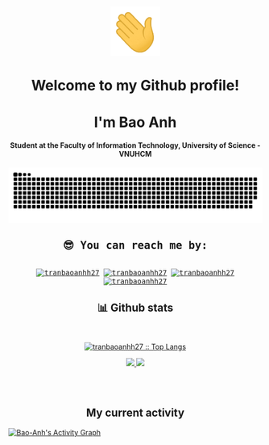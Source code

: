 <div align="center">
  <img width="100" src="https://github.com/1999AZZAR/1999AZZAR/blob/main/resources/img/waving.gif">
  <h1 align="center"> Welcome to my Github profile!</h1>
  <h1 align="center"> I'm Bao Anh </h1>
  <h4 align="center">Student at the Faculty of Information Technology, University of Science - VNUHCM </h4>
</div>

<div align="center">
  <a href="https://1999azzar.github.io/1999AZZAR/">
  <img  src="https://github.com/1999AZZAR/1999AZZAR/blob/main/resources/img/grid-snake.svg"
       alt="snake" /></a>
</div>

<div>
  <samp>
    <h2 align="center">😎 You can reach me by:</h2>
    <p align="center">
      <br/>
      <a href="https://www.linkedin.com/in/tran-bao-anh-150522244/" target="blank"><img align="center"
         src="https://img.shields.io/badge/linkedin-%231DA1F2.svg?style=for-the-badge&logo=linkedin&logoColor=white"
         alt="tranbaoanhh27" height="30"/></a>
      <a href="https://www.facebook.com/tranbaoanh.27" target="blank"><img align="center"
         src="https://img.shields.io/badge/facebook-4267B2.svg?style=for-the-badge&logo=facebook&logoColor=white"
         alt="tranbaoanhh27" height="30"/></a>
      <a href="mailto:tranbaoanhh27@gmail.com" target="blank"><img align="center"
         src="https://img.shields.io/badge/gmail-EA4335.svg?style=for-the-badge&logo=gmail&logoColor=white"
         alt="tranbaoanhh27" height="30"/></a>
      <a href="https://www.instagram.com/_tranbaoanh/">
          <img  align="center"
                src="https://img.shields.io/badge/instagram-%23E4405F.svg?style=for-the-badge&logo=Instagram&logoColor=white"
                alt="tranbaoanhh27" height="30"/>
      </a>
    </p>
  </samp>
</div>

<div>
    <h2 align="center"> 📊 Github stats </h2>
      <br/>
        <p align="center">
          <a href="https://github.com/tranbaoanhh27/">
          <img src="https://github-readme-stats.vercel.app/api/top-langs/?username=tranbaoanhh27&langs_count=6&theme=gruvbox&layout=compact&hide_border=true" alt="tranbaoanhh27 :: Top Langs" /></a>
        </p>
        <p align="center">
          <a href="https://github.com/tranbaoanhh27/">
          <img width="49.5%" src="https://github-readme-stats.vercel.app/api?username=tranbaoanhh27&show_icons=true&theme=gruvbox&hide_border=true" />
          <img width="49.5%" src="https://github-readme-streak-stats.herokuapp.com/?user=tranbaoanhh27&theme=gruvbox&hide_border=true" />
          </a>
       </p>
     <br>
  </div>

  <br/>
  <h2 align="center"> My current activity </h2>
<a href="https://github.com/ashutosh00710/github-readme-activity-graph"><img alt="Bao-Anh's Activity Graph" src="https://activity-graph.herokuapp.com/graph/?username=tranbaoanhh27&bg_color=000&color=fff&line=00E676&point=fff&hide_border=true" /></a>
